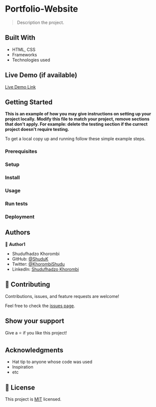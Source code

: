# Portfolio-Website

> Description the project.


## Built With

- HTML, CSS
- Frameworks
- Technologies used

## Live Demo (if available)

[Live Demo Link](https://livedemo.com)


## Getting Started

**This is an example of how you may give instructions on setting up your project locally.**
**Modify this file to match your project, remove sections that don't apply. For example: delete the testing section if the currect project doesn't require testing.**


To get a local copy up and running follow these simple example steps.

### Prerequisites

### Setup

### Install

### Usage

### Run tests

### Deployment



## Authors

👤 **Author1**
- Shudufhadzo Khorombi
- GitHub: [@ShuduK](https://github.com/ShuduK)
- Twitter: [@KhorombiShudu](https://twitter.com/KhorombiShudu)
- LinkedIn: [Shudufhadzo Khorombi](https://za.linkedin.com/in/shudufhadzo-khorombi-a87023134?trk=pub-pbmap)

## 🤝 Contributing

Contributions, issues, and feature requests are welcome!

Feel free to check the [issues page](../../issues/).

## Show your support

Give a ⭐️ if you like this project!

## Acknowledgments

- Hat tip to anyone whose code was used
- Inspiration
- etc

## 📝 License

This project is [MIT](./MIT.md) licensed.